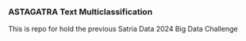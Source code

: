 ### ASTAGATRA Text Multiclassification

This is repo for hold the previous Satria Data 2024 Big Data Challenge